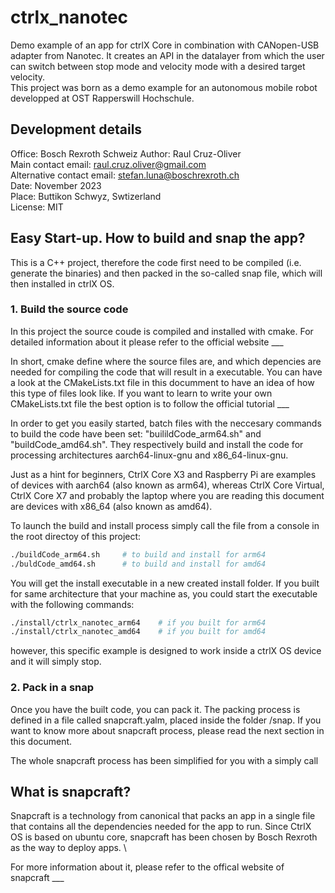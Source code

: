 # ctrlx_nanotec
Demo example of an app for ctrlX Core in combination with CANopen-USB adapter from Nanotec. It creates an API in the datalayer from which the user can switch between stop mode and velocity mode with a desired target velocity. \
This project was born as a demo example for an autonomous mobile robot developped at OST Rapperswill Hochschule. 

## Development details
Office: Bosch Rexroth Schweiz
Author: Raul Cruz-Oliver \
Main contact email: raul.cruz.oliver@gmail.com \
Alternative contact email: stefan.luna@boschrexroth.ch \
Date: November 2023 \
Place: Buttikon Schwyz, Swtizerland \
License: MIT

## Easy Start-up. How to build and snap the app?
This is a C++ project, therefore the code first need to be compiled (i.e. generate the binaries) and then packed in the so-called snap file, which will then installed in ctrlX OS. 

### 1. Build the source code
In this project the source coude is compiled and installed with cmake. For detailed information about it please refer to the official website ___

In short, cmake define where the source files are, and which depencies are needed for compiling the code that will result in a executable. You can have a look at the CMakeLists.txt file in this documment to have an idea of how this type of files look like. If you want to learn to write your own CMakeLists.txt file the best option is to follow the official tutorial ___

In order to get you easily started, batch files with the neccesary commands to build the code have been set: "builildCode_arm64.sh" and "buildCode_amd64.sh". They respectively build and install the code for processing architectures aarch64-linux-gnu and x86_64-linux-gnu.

Just as a hint for beginners, CtrlX Core X3 and Raspberry Pi are examples of devices with aarch64 (also known as arm64), whereas CtrlX Core Virtual, CtrlX Core X7 and probably the laptop where you are reading this document are devices with x86_64 (also known as amd64).

To launch the build and install process simply call the file from a console in the root directoy of this project:

```bash
./buildCode_arm64.sh     # to build and install for arm64
./buldCode_amd64.sh      # to build and install for amd64
```
You will get the install executable in a new created install folder. If you built for same architecture that your machine as, you could start the executable with the following commands:

```bash
./install/ctrlx_nanotec_arm64    # if you built for arm64
./install/ctrlx_nanotec_amd64    # if you built for amd64
```
however, this specific example is designed to work inside a ctrlX OS device and it will simply stop. 
 
### 2. Pack in a snap
Once you have the built code, you can pack it. The packing process is defined in a file called snapcraft.yalm, placed inside the folder /snap. If you want to know more about snapcraft process, please read the next section in this document.

The whole snapcraft process has been simplified for you with a simply call 

## What is snapcraft?
Snapcraft is a technology from canonical that packs an app in a single file that contains all the dependencies needed for the app to run. Since CtrlX OS is based on ubuntu core, snapcraft has been chosen by Bosch Rexroth as the way to deploy apps. \

For more information about it, please refer to the offical website of snapcraft ___




